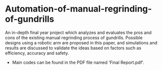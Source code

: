 # Automation-of-manual-regrinding-of-gundrills
An in-depth final year project which analyzes and evaluates the pros and cons of the existing manual regrinding process of gundrills. Possible designs using a robotic arm are proposed in this paper, and simulations and results are discussed to validate the ideas based on factors such as efficiency, accuracy and safety.

- Main codes can be found in the PDF file named 'Final Report.pdf'.
